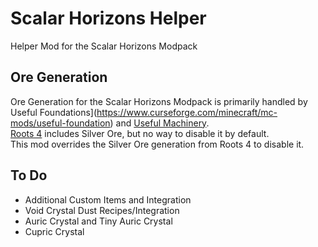 # Scalar Horizons Helper
Helper Mod for the Scalar Horizons Modpack

## Ore Generation
Ore Generation for the Scalar Horizons Modpack is primarily handled by 
Useful Foundations](https://www.curseforge.com/minecraft/mc-mods/useful-foundation) and 
[Useful Machinery](https://www.curseforge.com/minecraft/mc-mods/useful-machinery).  
[Roots 4](https://www.curseforge.com/minecraft/mc-mods/roots) includes Silver Ore, but no way to disable it by default.  
This mod overrides the Silver Ore generation from Roots 4 to disable it.

## To Do
- Additional Custom Items and Integration  
- Void Crystal Dust Recipes/Integration  
- Auric Crystal and Tiny Auric Crystal   
- Cupric Crystal  
